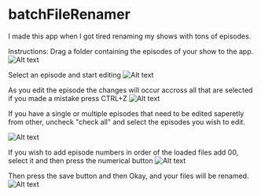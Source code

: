 # batchFileRenamer
I made this app when I got tired renaming my shows with tons of episodes.

Instructions:
Drag a folder containing the episodes of your show to the app.
![Alt text](https://dl.dropboxusercontent.com/u/1417773/File%20Renamer/1.PNG?raw=true "")

Select an episode and start editing
![Alt text](https://dl.dropboxusercontent.com/u/1417773/File%20Renamer/2.PNG?raw=true "")

As you edit the episode the changes will occur accross all that are selected
if you made a mistake press CTRL+Z
![Alt text](https://dl.dropboxusercontent.com/u/1417773/File%20Renamer/3.PNG?raw=true "")

If you have a single or multiple episodes that need to be edited saperetly from other, uncheck "check all" and select the episodes you wish to edit.

![Alt text](https://dl.dropboxusercontent.com/u/1417773/File%20Renamer/4.PNG?raw=true "")

If you wish to add episode numbers in order of the loaded files add 00,
select it and then press the numerical button
![Alt text](https://dl.dropboxusercontent.com/u/1417773/File%20Renamer/5.PNG?raw=true "")

Then press the save button and then Okay, and your files will be renamed.
![Alt text](https://dl.dropboxusercontent.com/u/1417773/File%20Renamer/6.PNG?raw=true "")
